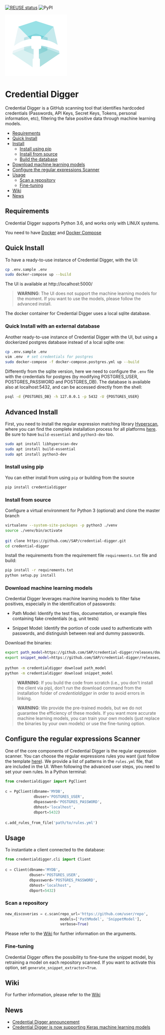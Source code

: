 [![REUSE status](https://api.reuse.software/badge/github.com/SAP/credential-digger)](https://api.reuse.software/info/github.com/SAP/credential-digger)
![PyPI](https://img.shields.io/pypi/v/credentialdigger)

![Logo](https://raw.githubusercontent.com/SAP/credential-digger/master/github_assets/Logo-CD-Mint_48.png)

# Credential Digger

Credential Digger is a GitHub scanning tool that identifies hardcoded credentials (Passwords, API Keys, Secret Keys, Tokens, personal information, etc), filtering the false positive data through machine learning models.

-  [Requirements](#requirements)
-  [Quick Install](#quick-install)
-  [Install](#advanced-install)
	-  [Install using pip](#install-using-pip)
	-  [Install from source](#install-from-source)
	-  [Build the database](#build-the-database)
  -  [Download machine learning models](#download-machine-learning-models)
-  [Configure the regular expressions Scanner](#configure-the-regular-expressions-scanner)
-  [Usage](#usage)
	-  [Scan a repository](#scan-a-repository)
	-  [Fine-tuning](#fine-tuning)
-  [Wiki](#wiki)
-  [News](#news)


## Requirements

Credential Digger supports Python 3.6, and works only with LINUX systems.

You need to have [Docker](https://docs.docker.com/engine/install/) and [Docker Compose](https://docs.docker.com/compose/install/)


## Quick Install

To have a ready-to-use instance of Credential Digger, with the UI:

```bash
cp .env.sample .env
sudo docker-compose up --build
```

The UI is available at http://localhost:5000/

>  **WARNING**: The UI does not support the machine learning models for the moment. If you want to use the models, please follow the advanced install.

The docker container for Credential Digger uses a local sqlite database.

### Quick Install with an external database

Another ready-to-use instance of Credential Digger with the UI, but using a dockerized postgres database instead of a local sqlite one:

```bash
cp .env.sample .env
vim .env  # set credentials for postgres
sudo docker-compose -f docker-compose.postgres.yml up --build
```

Differently from the sqlite version, here we need to configure the `.env` file with the credentials for postgres (by modifying POSTGRES_USER, POSTGRES_PASSWORD and POSTGRES_DB). The database is available also at localhost:5432, and can be accessed directly from the shell:
```bash
psql -d {POSTGRES_DB} -h 127.0.0.1 -p 5432 -U {POSTGRES_USER}
```


## Advanced Install

First, you need to install the regular expression matching library [Hyperscan](https://github.com/intel/hyperscan), where you can find the complete installation process for all platforms [here](http://intel.github.io/hyperscan/dev-reference/getting_started.html). Be sure to have `build-essential` and `python3-dev` too.

```bash
sudo apt install libhyperscan-dev
sudo apt install build-essential
sudo apt install python3-dev
```

### Install using pip

You can either install from using `pip` or building from the source

```bash
pip install credentialdigger
```

### Install from source

Configure a virtual environment for Python 3 (optional) and clone the master branch

```bash
virtualenv --system-site-packages -p python3 ./venv
source ./venv/bin/activate

git clone https://github.com//SAP/credential-digger.git
cd credential-digger
```

Install the requirements from the requirement file `requirements.txt` file and build:

```bash
pip install -r requirements.txt
python setup.py install
```

### Download machine learning models

Credential Digger leverages machine learning models to filter false positives, especially in the identification of passwords:

- Path Model: Identify the test files, documentation, or example files containing fake credentials (e.g, unit tests)

- Snippet Model: Identify the portion of code used to authenticate with passwords, and distinguish between real and dummy passwords.


Download the binaries:

```bash
export path_model=https://github.com/SAP/credential-digger/releases/download/PM-v1.0.1/path_model-1.0.1.tar.gz
export snippet_model=https://github.com/SAP/credential-digger/releases/download/SM-v1.0.0/snippet_model-1.0.0.tar.gz

python -m credentialdigger download path_model
python -m credentialdigger download snippet_model
```
>  **WARNING**: If you build the code from scratch (i.e., you don't install the client via
pip), don't run the download command from the installation folder of
_credentialdigger_ in order to avoid errors in linking.

>  **WARNING**: We provide the pre-trained models, but we do not guarantee the efficiency of these models. If you want more accurate machine learning models, you can train your own models (just replace the binaries by your own models) or use the fine-tuning option.


## Configure the regular expressions Scanner

One of the core components of Credential Digger is the regular expression scanner. You can choose the regular expressions rules you want (just follow the template [here](https://github.com/SAP/credential-digger/blob/master/ui/backend/rules.yml)). We provide a list of patterns in the `rules.yml` file, that are included in the UI.
When following the advanced user steps, you need to set your own rules. In a Python terminal:

```python
from credentialdigger import PgClient

c = PgClient(dbname='MYDB',
             dbuser='POSTGRES_USER',
             dbpassword='POSTGRES_PASSWORD',
             dbhost='localhost',
             dbport=5432)

c.add_rules_from_file('path/to/rules.yml')
```


## Usage

To instantiate a client connected to the database:

```python
from credentialdigger.cli import Client

c = Client(dbname='MYDB',
           dbuser='POSTGRES_USER',
           dbpassword='POSTGRES_PASSWORD',
           dbhost='localhost',
           dbport=5432)
```

### Scan a repository

```python
new_discoveries = c.scan(repo_url='https://github.com/user/repo',
                         models=['PathModel', 'SnippetModel'],
                         verbose=True)
```

Please refer to the [Wiki](https://github.com/SAP/credential-digger/wiki) for further information on the arguments.


### Fine-tuning

Credential Digger offers the possibility to fine-tune the snippet model, by retraining a model on each repository scanned. If you want to activate this option, set `generate_snippet_extractor=True`.


## Wiki

For further information, please refer to the [Wiki](https://github.com/SAP/credential-digger/wiki)


## News

-  [Credential Digger announcement](https://blogs.sap.com/2020/06/23/credential-digger-using-machine-learning-to-identify-hardcoded-credentials-in-github)
-  [Credential Digger is now supporting Keras machine learning models](https://github.com/SAP/credential-digger/tree/keras_models)
